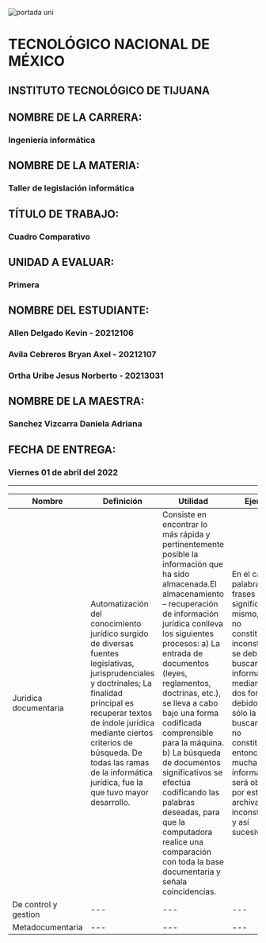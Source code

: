 ![portada uni](https://user-images.githubusercontent.com/101743883/161363304-dc9ef832-b950-4c0f-9f08-b481a8ab5f1b.png)

# TECNOLÓGICO NACIONAL DE MÉXICO
## INSTITUTO TECNOLÓGICO DE TIJUANA 
## NOMBRE DE LA CARRERA: 
### Ingeniería informática
## NOMBRE DE LA MATERIA: 
### Taller de legislación informática
## TÍTULO DE TRABAJO: 
### Cuadro Comparativo
## UNIDAD A EVALUAR: 
### Primera
## NOMBRE DEL ESTUDIANTE: 
### Allen Delgado Kevin - 20212106
### Avila Cebreros Bryan Axel - 20212107
### Ortha Uribe Jesus Norberto - 20213031
## NOMBRE DE LA MAESTRA:
### Sanchez Vizcarra Daniela Adriana
## FECHA DE ENTREGA:
### Viernes 01 de abril del 2022
----------------------------------
| Nombre | Definición | Utilidad | Ejemplos |
|--------|------------|----------|----------|
|Juridica documentaria|Automatización del conocimiento jurídico surgido de diversas fuentes legislativas, jurisprudenciales y doctrinales; La finalidad principal es recuperar textos de índole jurídica mediante ciertos criterios de búsqueda. De todas las ramas de la informática jurídica, fue la que tuvo mayor desarrollo.|Consiste en encontrar lo más rápida y pertinentemente posible la información que ha sido almacenada.El almacenamiento – recuperación de información jurídica conlleva los siguientes procesos: a) La entrada de documentos (leyes, reglamentos, doctrinas, etc.), se lleva a cabo bajo una forma codificada comprensible para la máquina. b) La búsqueda de documentos significativos se efectúa codificando las palabras deseadas, para que la computadora realice una comparación con toda la base documentaria y señala coincidencias. |En el caso de palabras o frases que signifiquen lo mismo, como: no constitucional e inconstitucional, se deberá buscar la información mediante estas dos formas, debido a que si sólo la buscamos por no constitucional, entonces habrá mucha información que será obviada por estar archivada como inconstitucional y así sucesivamente.|
|De control y gestion|---|---|---|
|Metadocumentaria|---|---|---|
